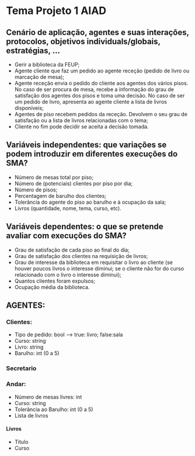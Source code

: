 # Tema Projeto 1 AIAD



## Cenário de aplicação, agentes e suas interações, protocolos, objetivos individuals/globais, estratégias, …
- Gerir a biblioteca da FEUP;
- Agente cliente que faz um pedido ao agente receção (pedido de livro ou marcação de mesa);
- Agente receção envia o pedido do cliente aos agentes dos vários pisos. No caso de ser procura de mesa, recebe a informação do grau de satisfação dos agentes dos pisos e toma uma decisão. No caso de ser um pedido de livro, apresenta ao agente cliente a lista de livros disponíveis;
- Agentes de piso recebem pedidos da receção. Devolvem o seu grau de satisfação ou a lista de livros relacionadas com o tema;
- Cliente no fim pode decidir se aceita a decisão tomada.

## Variáveis independentes: que variações se podem introduzir em diferentes execuções do SMA?
 - Número de mesas total por piso;
 - Número de (potenciais) clientes por piso por dia;
 - Número de pisos;
 - Percentagem de barulho dos clientes;
 - Tolerância do agente do piso ao barulho e à ocupação da sala;
 - Livros (quantidade, nome, tema, curso, etc).

## Variáveis dependentes: o que se pretende avaliar com execuções do SMA?
 - Grau de satisfação de cada piso ao final do dia;
 - Grau de satisfação dos clientes na requisição de livros;
 - Grau de interesse da biblioteca em requisitar o livro ao cliente (se houver poucos livros o interesse diminui; se o cliente não for do curso relacionado com o livro o interesse diminui);
 - Quantos clientes foram expulsos;
 - Ocupação média da biblioteca.

## AGENTES:
### Clientes:
* Tipo de pedido: bool --> true: livro; false:sala
* Curso: string
* Livro: string
* Barulho: int (0 a 5)

### Secretario

### Andar:
* Número de mesas livres: int
* Curso: string
* Tolerância ao Barulho: int (0 a 5)
* Lista de livros

#### Livros
* Título
* Curso
